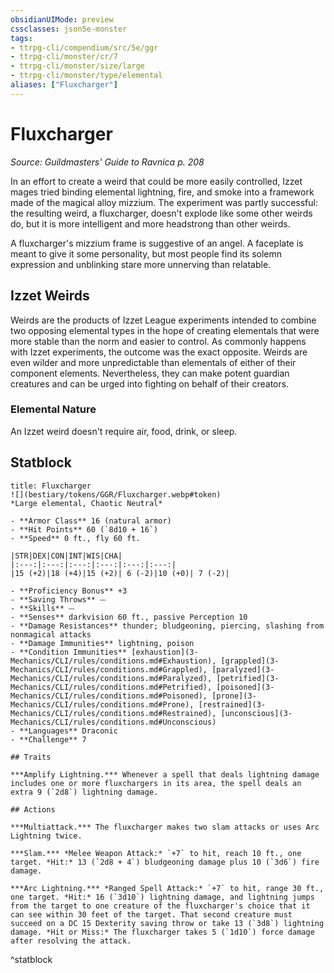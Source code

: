 ```yaml
---
obsidianUIMode: preview
cssclasses: json5e-monster
tags:
- ttrpg-cli/compendium/src/5e/ggr
- ttrpg-cli/monster/cr/7
- ttrpg-cli/monster/size/large
- ttrpg-cli/monster/type/elemental
aliases: ["Fluxcharger"]
---
```

# Fluxcharger
*Source: Guildmasters' Guide to Ravnica p. 208*  

In an effort to create a weird that could be more easily controlled, Izzet mages tried binding elemental lightning, fire, and smoke into a framework made of the magical alloy mizzium. The experiment was partly successful: the resulting weird, a fluxcharger, doesn't explode like some other weirds do, but it is more intelligent and more headstrong than other weirds.

A fluxcharger's mizzium frame is suggestive of an angel. A faceplate is meant to give it some personality, but most people find its solemn expression and unblinking stare more unnerving than relatable.

## Izzet Weirds

Weirds are the products of Izzet League experiments intended to combine two opposing elemental types in the hope of creating elementals that were more stable than the norm and easier to control. As commonly happens with Izzet experiments, the outcome was the exact opposite. Weirds are even wilder and more unpredictable than elementals of either of their component elements. Nevertheless, they can make potent guardian creatures and can be urged into fighting on behalf of their creators.

### Elemental Nature

An Izzet weird doesn't require air, food, drink, or sleep.

## Statblock

```ad-statblock
title: Fluxcharger
![](bestiary/tokens/GGR/Fluxcharger.webp#token)
*Large elemental, Chaotic Neutral*

- **Armor Class** 16 (natural armor)
- **Hit Points** 60 (`8d10 + 16`)
- **Speed** 0 ft., fly 60 ft.

|STR|DEX|CON|INT|WIS|CHA|
|:---:|:---:|:---:|:---:|:---:|:---:|
|15 (+2)|18 (+4)|15 (+2)| 6 (-2)|10 (+0)| 7 (-2)|

- **Proficiency Bonus** +3
- **Saving Throws** ⏤
- **Skills** ⏤
- **Senses** darkvision 60 ft., passive Perception 10
- **Damage Resistances** thunder; bludgeoning, piercing, slashing from nonmagical attacks
- **Damage Immunities** lightning, poison
- **Condition Immunities** [exhaustion](3-Mechanics/CLI/rules/conditions.md#Exhaustion), [grappled](3-Mechanics/CLI/rules/conditions.md#Grappled), [paralyzed](3-Mechanics/CLI/rules/conditions.md#Paralyzed), [petrified](3-Mechanics/CLI/rules/conditions.md#Petrified), [poisoned](3-Mechanics/CLI/rules/conditions.md#Poisoned), [prone](3-Mechanics/CLI/rules/conditions.md#Prone), [restrained](3-Mechanics/CLI/rules/conditions.md#Restrained), [unconscious](3-Mechanics/CLI/rules/conditions.md#Unconscious)
- **Languages** Draconic
- **Challenge** 7

## Traits

***Amplify Lightning.*** Whenever a spell that deals lightning damage includes one or more fluxchargers in its area, the spell deals an extra 9 (`2d8`) lightning damage.

## Actions

***Multiattack.*** The fluxcharger makes two slam attacks or uses Arc Lightning twice.

***Slam.*** *Melee Weapon Attack:* `+7` to hit, reach 10 ft., one target. *Hit:* 13 (`2d8 + 4`) bludgeoning damage plus 10 (`3d6`) fire damage.

***Arc Lightning.*** *Ranged Spell Attack:* `+7` to hit, range 30 ft., one target. *Hit:* 16 (`3d10`) lightning damage, and lightning jumps from the target to one creature of the fluxcharger's choice that it can see within 30 feet of the target. That second creature must succeed on a DC 15 Dexterity saving throw or take 13 (`3d8`) lightning damage. *Hit or Miss:* The fluxcharger takes 5 (`1d10`) force damage after resolving the attack.
```
^statblock